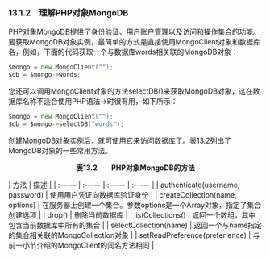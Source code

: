 ### 13.1.2　理解PHP对象MongoDB

PHP对象MongoDB提供了身份验证、用户账户管理以及访问和操作集合的功能。要获取MongoDB对象实例，最简单的方式是直接使用MongoClient对象和数据库名，例如，下面的代码获取一个与数据库words相关联的MongoDB对象：

```go
$mongo = new MongoClient("");
$db = $mongo->words;
```

您还可以调用MongoClient对象的方法selectDB()来获取MongoDB对象，这在数据库名称不适合使用PHP语法->时很有用，如下所示：

```go
$mongo = new MongoClient("");
$db = $mongo->selectDB("words");
```

创建MongoDB对象实例后，就可使用它来访问数据库了。表13.2列出了MongoDB对象的一些常用方法。

<center class="my_markdown"><b class="my_markdown">表13.2　　PHP对象MongoDB的方法</b></center>

| 方法 | 描述 |
| :-----  | :-----  | :-----  | :-----  |
| authenticate(username, password) | 使用用户凭证向数据库验证身份 |
| createCollection(name, options) | 在服务器上创建一个集合。参数options是一个Array对象，指定了集合创建选项 |
| drop() | 删除当前数据库 |
| listCollections() | 返回一个数组，其中包含当前数据库中所有的集合 |
| selectCollection(name) | 返回一个与name指定的集合相关联的MongoCollection对象 |
| setReadPreference(prefer ence) | 与前一小节介绍的MongoClient的同名方法相同 |

